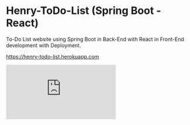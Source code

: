 # Henry-ToDo-List (Spring Boot - React)
To-Do List website using Spring Boot in Back-End with React in Front-End development with Deployment.

https://henry-todo-list.herokuapp.com

![Home-Page](https://fv2-2.failiem.lv/thumb_show.php?i=qv97pvxy5&view)
